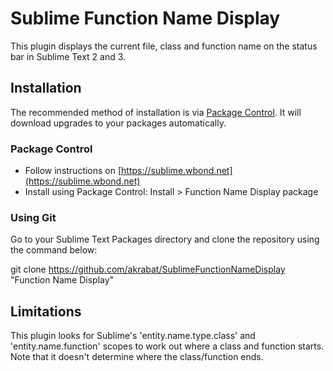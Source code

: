# Sublime Function Name Display

This plugin displays the current file, class and function name on the status bar in Sublime Text 2 and 3.

## Installation

The recommended method of installation is via [Package Control](https://sublime.wbond.net). It will download upgrades to your packages automatically.

### Package Control

* Follow instructions on [https://sublime.wbond.net](https://sublime.wbond.net)
* Install using Package Control: Install > Function Name Display package

### Using Git

Go to your Sublime Text Packages directory and clone the repository using the command below:

git clone https://github.com/akrabat/SublimeFunctionNameDisplay "Function Name Display"


## Limitations

This plugin looks for Sublime's 'entity.name.type.class' and 'entity.name.function' scopes to work out where a class and function starts. Note that it doesn't determine where the class/function ends. 
